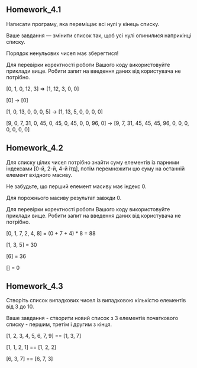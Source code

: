 ## Homework_4.1
Написати програму, яка переміщає всі нулі у кінець списку.

Ваше завдання — змінити список так, щоб усі нулі опинилися наприкінці списку.

Порядок ненульових чисел має зберегтися!

Для перевірки коректності роботи Вашого коду використовуйте приклади вище. Робити запит на введення даних від користувача не потрібно.

[0, 1, 0, 12, 3] => [1, 12, 3, 0, 0]

[0] -> [0]

[1, 0, 13, 0, 0, 0, 5] -> [1, 13, 5, 0, 0, 0, 0]

[9, 0, 7, 31, 0, 45, 0, 45, 0, 45, 0, 0, 96, 0] -> [9, 7, 31, 45, 45, 45, 96, 0, 0, 0, 0, 0, 0, 0]


## Homework_4.2
Для списку цілих чисел потрібно знайти суму елементів із парними індексами [0-й, 2-й, 4-й ітд], потім перемножити цю суму на останній елемент вхідного масиву.

Не забудьте, що перший елемент масиву має індекс 0.

Для порожнього масиву результат завжди 0.

Для перевірки коректності роботи Вашого коду використовуйте приклади вище. Робити запит на введення даних від користувача не потрібно.

[0, 1, 7, 2, 4, 8] = (0 + 7 + 4) * 8 = 88

[1, 3, 5] = 30

[6] = 36

[] = 0

## Homework_4.3

Створіть список випадкових чисел із випадковою кількістю елементів від 3 до 10.

Ваше завдання - створити новий список з 3 елементів початкового списку - першим, третім і другим з кінця.

[1, 2, 3, 4, 5, 6, 7, 9] == [1, 3, 7]

[1, 1, 2, 1] == [1, 2, 2]

[6, 3, 7] == [6, 7, 3]
